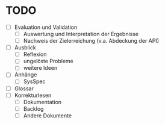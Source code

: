 # TODO

- [ ] Evaluation und Validation
    - [ ] Auswertung und Interpretation der Ergebnisse
    - [ ] Nachweis der Zielerreichung (v.a. Abdeckung der API)
- [ ] Ausblick
    - [ ] Reflexion
    - [ ] ungelöste Probleme
    - [ ] weitere Ideen
- [ ] Anhänge
    - [ ] SysSpec
- [ ] Glossar
- [ ] Korrekturlesen
    - [ ] Dokumentation
    - [ ] Backlog
    - [ ] Andere Dokumente
